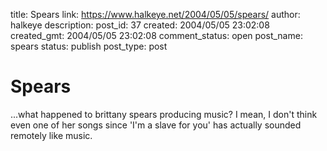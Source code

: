 title: Spears
link: https://www.halkeye.net/2004/05/05/spears/
author: halkeye
description: 
post_id: 37
created: 2004/05/05 23:02:08
created_gmt: 2004/05/05 23:02:08
comment_status: open
post_name: spears
status: publish
post_type: post

# Spears

...what happened to brittany spears producing music? I mean, I don't think even one of her songs since 'I'm a slave for you' has actually sounded remotely like music.